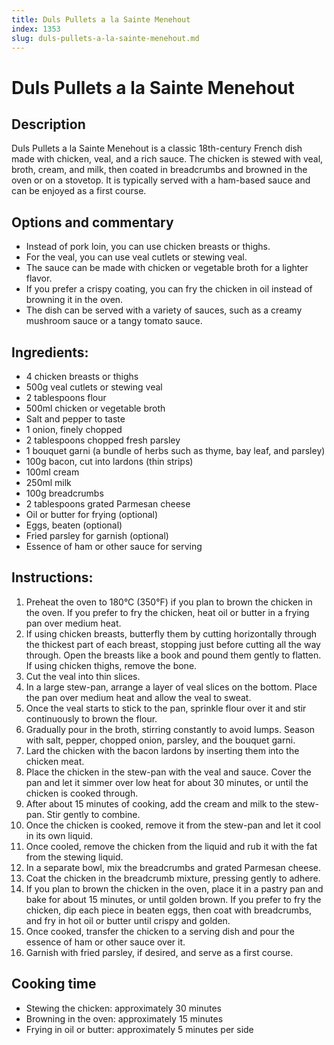 ```yaml
---
title: Duls Pullets a la Sainte Menehout
index: 1353
slug: duls-pullets-a-la-sainte-menehout.md
---
```


# Duls Pullets a la Sainte Menehout

## Description
Duls Pullets a la Sainte Menehout is a classic 18th-century French dish made with chicken, veal, and a rich sauce. The chicken is stewed with veal, broth, cream, and milk, then coated in breadcrumbs and browned in the oven or on a stovetop. It is typically served with a ham-based sauce and can be enjoyed as a first course.

## Options and commentary
- Instead of pork loin, you can use chicken breasts or thighs.
- For the veal, you can use veal cutlets or stewing veal.
- The sauce can be made with chicken or vegetable broth for a lighter flavor.
- If you prefer a crispy coating, you can fry the chicken in oil instead of browning it in the oven.
- The dish can be served with a variety of sauces, such as a creamy mushroom sauce or a tangy tomato sauce.

## Ingredients:
- 4 chicken breasts or thighs
- 500g veal cutlets or stewing veal
- 2 tablespoons flour
- 500ml chicken or vegetable broth
- Salt and pepper to taste
- 1 onion, finely chopped
- 2 tablespoons chopped fresh parsley
- 1 bouquet garni (a bundle of herbs such as thyme, bay leaf, and parsley)
- 100g bacon, cut into lardons (thin strips)
- 100ml cream
- 250ml milk
- 100g breadcrumbs
- 2 tablespoons grated Parmesan cheese
- Oil or butter for frying (optional)
- Eggs, beaten (optional)
- Fried parsley for garnish (optional)
- Essence of ham or other sauce for serving

## Instructions:
1. Preheat the oven to 180°C (350°F) if you plan to brown the chicken in the oven. If you prefer to fry the chicken, heat oil or butter in a frying pan over medium heat.
2. If using chicken breasts, butterfly them by cutting horizontally through the thickest part of each breast, stopping just before cutting all the way through. Open the breasts like a book and pound them gently to flatten. If using chicken thighs, remove the bone.
3. Cut the veal into thin slices.
4. In a large stew-pan, arrange a layer of veal slices on the bottom. Place the pan over medium heat and allow the veal to sweat.
5. Once the veal starts to stick to the pan, sprinkle flour over it and stir continuously to brown the flour.
6. Gradually pour in the broth, stirring constantly to avoid lumps. Season with salt, pepper, chopped onion, parsley, and the bouquet garni.
7. Lard the chicken with the bacon lardons by inserting them into the chicken meat.
8. Place the chicken in the stew-pan with the veal and sauce. Cover the pan and let it simmer over low heat for about 30 minutes, or until the chicken is cooked through.
9. After about 15 minutes of cooking, add the cream and milk to the stew-pan. Stir gently to combine.
10. Once the chicken is cooked, remove it from the stew-pan and let it cool in its own liquid.
11. Once cooled, remove the chicken from the liquid and rub it with the fat from the stewing liquid.
12. In a separate bowl, mix the breadcrumbs and grated Parmesan cheese.
13. Coat the chicken in the breadcrumb mixture, pressing gently to adhere.
14. If you plan to brown the chicken in the oven, place it in a pastry pan and bake for about 15 minutes, or until golden brown. If you prefer to fry the chicken, dip each piece in beaten eggs, then coat with breadcrumbs, and fry in hot oil or butter until crispy and golden.
15. Once cooked, transfer the chicken to a serving dish and pour the essence of ham or other sauce over it.
16. Garnish with fried parsley, if desired, and serve as a first course.

## Cooking time
- Stewing the chicken: approximately 30 minutes
- Browning in the oven: approximately 15 minutes
- Frying in oil or butter: approximately 5 minutes per side